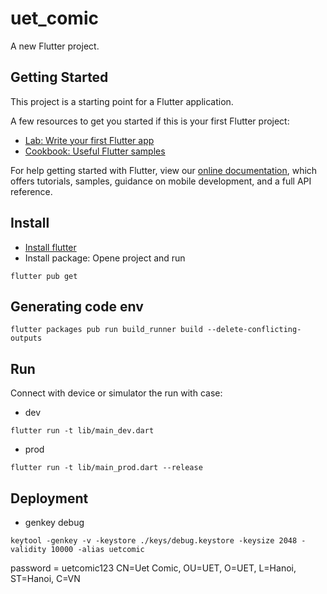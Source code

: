 # uet_comic

A new Flutter project.

## Getting Started

This project is a starting point for a Flutter application.

A few resources to get you started if this is your first Flutter project:

- [Lab: Write your first Flutter app](https://flutter.dev/docs/get-started/codelab)
- [Cookbook: Useful Flutter samples](https://flutter.dev/docs/cookbook)

For help getting started with Flutter, view our
[online documentation](https://flutter.dev/docs), which offers tutorials,
samples, guidance on mobile development, and a full API reference.

## Install
- [Install flutter](https://flutter.dev/docs/get-started/install)
- Install package: Opene project and run
```
flutter pub get
```

## Generating code env
```
flutter packages pub run build_runner build --delete-conflicting-outputs
```

## Run
Connect with device or simulator the run with case:
- dev
```
flutter run -t lib/main_dev.dart
```
- prod
```
flutter run -t lib/main_prod.dart --release
```

## Deployment
- genkey debug
```
keytool -genkey -v -keystore ./keys/debug.keystore -keysize 2048 -validity 10000 -alias uetcomic
```
password = uetcomic123
CN=Uet Comic, OU=UET, O=UET, L=Hanoi, ST=Hanoi, C=VN

